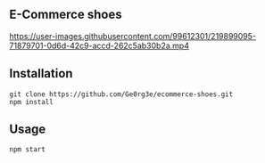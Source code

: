 ## E-Commerce shoes

https://user-images.githubusercontent.com/99612301/219899095-71879701-0d6d-42c9-accd-262c5ab30b2a.mp4

## Installation

```
git clone https://github.com/Ge0rg3e/ecommerce-shoes.git
npm install
```

## Usage

```
npm start
```
